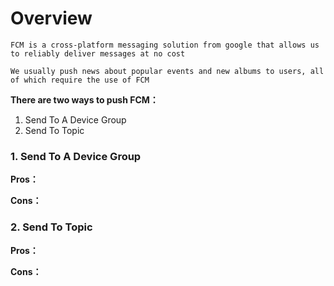 # Overview

```
FCM is a cross-platform messaging solution from google that allows us to reliably deliver messages at no cost

We usually push news about popular events and new albums to users, all of which require the use of FCM
```

**There are two ways to push FCM：**

1. Send To A Device Group
2. Send To Topic

### 1. Send To A Device Group
**Pros：**


**Cons：**


### 2. Send To Topic
**Pros：**


**Cons：**
